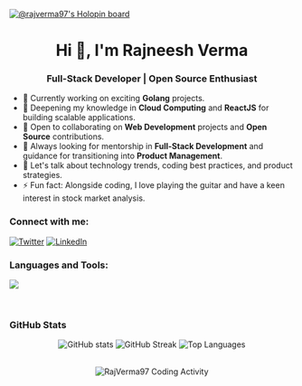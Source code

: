 [![@rajverma97's Holopin board](https://holopin.me/rajverma97)](https://holopin.io/@rajverma97#badges)

 
<h1 align="center">Hi 👋, I'm  Rajneesh Verma</h1>
<h3 align="center">Full-Stack Developer | Open Source Enthusiast</h3>

- 🔭 Currently working on exciting **Golang** projects.
- 🌱 Deepening my knowledge in **Cloud Computing** and **ReactJS** for building scalable applications.
- 👯 Open to collaborating on **Web Development** projects and **Open Source** contributions.
- 🤝 Always looking for mentorship in **Full-Stack Development** and guidance for transitioning into **Product Management**.
- 💬 Let's talk about technology trends, coding best practices, and product strategies.
- ⚡ Fun fact: Alongside coding, I love playing the guitar and have a keen interest in stock market analysis.

<h3 align="left">Connect with me:</h3>
<p align="left">
<a href="https://x.com/RajVerma885633" target="blank"><img src="https://skillicons.dev/icons?i=twitter" alt="Twitter" /></a>
<a href="https://www.linkedin.com/in/rajneesh-verma-026b141b7/" target="blank"><img src="https://skillicons.dev/icons?i=linkedin" alt="LinkedIn" /></a>
</p>

<h3 align="left">Languages and Tools:</h3>
<p align="left">
  <a href="https://skillicons.dev">
    <img src="https://skillicons.dev/icons?i=go,kubernetes,docker,rabbitmq,kafka,ts,react,nodejs,mongodb,postgres,sqlite,js,git,github&perline=10" />
  </a>
</p>

<br>

<h3 align="left">GitHub  Stats</h3>
<div align="center">
 
<p align="center">
  <img src="https://github-readme-stats.vercel.app/api?username=RajVerma97&show_icons=true&locale=en&theme=dark" alt="GitHub stats" />
  <img src="https://github-readme-streak-stats.herokuapp.com/?user=RajVerma97&theme=dark" alt="GitHub Streak" />
  <img src="https://github-readme-stats.vercel.app/api/top-langs?username=RajVerma97&show_icons=true&locale=en&layout=compact&theme=dark" alt="Top Languages" />
</p>

<br>
  <img align="center" src="https://github-readme-stats.vercel.app/api/wakatime?username=RajVerma97&theme=dark" alt="RajVerma97 Coding Activity" />
</div>


